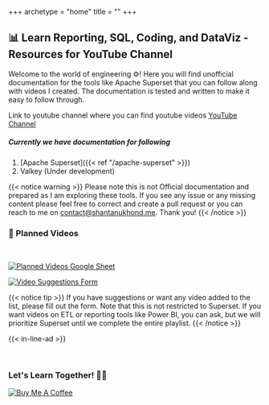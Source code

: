 +++
archetype = "home"
title = ""
+++


## 📊 Learn Reporting, SQL, Coding, and DataViz - Resources for YouTube Channel 



Welcome to the world of engineering ⚙️! Here you will find unofficial documentation for the tools like Apache Superset that you can follow along with videos I created. The documentation is tested and written to make it easy to follow through.

Link to youtube channel where you can find youtube videos [YouTube Channel](https://www.youtube.com/@ShantanuKhond)


##### Currently we have documentation for following
1. [Apache Superset]({{< ref "/apache-superset" >}})
2. Valkey (Under development)
   

{{< notice warning >}}
Please note this is not Official documentation and prepared as I am exploring these tools. If you see any issue or any missing content please feel free to correct and create a pull request or you can reach to me on contact@shantanukhond.me. Thank you! 
{{< /notice >}}



### 🎥 Planned Videos
<br/>

<a href='#'>[![Planned Videos Google Sheet](https://img.shields.io/badge/Google%20Sheet-Planned%20Videos-brightgreen?logo=google-sheets)](https://docs.google.com/spreadsheets/d/1k9TS0UxWWzKnZr_SvLsT_cnZm_UaMDvU2AEjU71DAZs/edit?usp=sharing)</a>
<br/>

[![Video Suggestions Form](https://img.shields.io/badge/Google%20Form-Video%20Suggestions-blue?logo=google-forms)](https://forms.gle/ubofiGM9YQTuZ6nQ6)

{{< notice tip >}}
If you have suggestions or want any video added to the list, please fill out the form. Note that this is not restricted to Superset. If you want videos on ETL or reporting tools like Power BI, you can ask, but we will prioritize Superset until we complete the entire playlist.
{{< /notice >}}

{{< in-line-ad >}}

&nbsp;
&nbsp;
&nbsp;

### Let's Learn Together! 📖😊

[![Buy Me A Coffee](https://www.buymeacoffee.com/assets/img/custom_images/orange_img.png)](https://www.buymeacoffee.com/shantanukhond)

